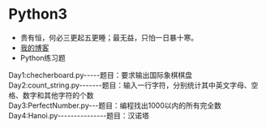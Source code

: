 # Python3
* 贵有恒，何必三更起五更睡；最无益，只怕一日暴十寒。<br>
* [我的博客](http://blog.csdn.net/c406495762 "悬停显示")<br>
* Python练习题<br>

Day1:checherboard.py-----题目：要求输出国际象棋棋盘<br>
Day2:count\_string.py-------题目：输入一行字符，分别统计其中英文字母、空格、数字和其他字符的个数<br>
Day3:PerfectNumber.py---题目：编程找出1000以内的所有完全数<br>
Day4:Hanoi.py---------------题目：汉诺塔<br>
